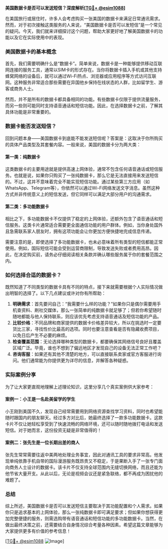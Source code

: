 **美国数据卡是否可以发送短信？深度解析[[TG💪+ @esim1088](https://t.me/s/esim1088)]**

在美国旅行或居住时，许多人会考虑购买一张美国的数据卡来满足日常通讯需求。然而，对于初次接触这类服务的人来说，“美国数据卡是否可以发短信”是一个常见的疑问。今天，我们就来详细探讨这个问题，帮助大家更好地了解美国数据卡的功能以及它在实际使用中的表现。

### 美国数据卡的基本概念

首先，我们需要明确什么是“数据卡”。简单来说，数据卡是一种能够提供移动互联网连接的服务工具，通常以SIM卡的形式存在。当你将数据卡插入手机或其他支持蜂窝网络的设备后，就可以通过Wi-Fi热点、浏览器或应用程序等方式访问互联网。这种服务非常适合那些需要在异国他乡保持在线状态的人群，比如留学生、游客或商务人士。

然而，并不是所有的数据卡都具备相同的功能。有些数据卡仅限于提供流量服务，而另一些则可能同时支持语音通话和短信功能。因此，在选择数据卡之前，了解其具体功能是非常重要的。

### 数据卡能否发送短信？

回到问题本身——美国数据卡到底能不能发送短信呢？答案是：这取决于你所购买的具体产品类型及其套餐内容。一般来说，美国的数据卡分为两大类：

#### 第一类：纯数据卡
这类数据卡的主要用途就是提供高速上网体验，通常不包含任何语音通话或短信服务。也就是说，如果你只购买了一张纯数据卡，那么它是无法直接用来发送短信的。不过，这并不意味着完全不能实现短信功能。通过某些第三方应用（如WhatsApp、Telegram等），你依然可以通过Wi-Fi网络发送文字消息。虽然这种方式并非传统意义上的短信发送，但它同样可以满足大部分用户的沟通需求。

#### 第二类：多功能数据卡
相比之下，多功能数据卡不仅提供了稳定的上网体验，还额外包含了语音通话和短信服务。这类卡片通常适合需要更全面通信功能的用户群体。例如，当你身处国外且急需联系家人朋友时，拥有这项功能会让你更加方便快捷地完成信息传递。

需要注意的是，即使选择了多功能数据卡，也未必意味着所有类型的短信都能正常使用。例如，国际短信可能会受到运营商限制，导致发送失败或者费用高昂。因此，在决定购买前，请务必仔细阅读相关条款并确认哪些服务属于你的套餐范围之内。

### 如何选择合适的数据卡？

既然知道了不同类型的数据卡具有不同的特点，接下来就需要根据个人实际情况做出明智的选择了。以下几点建议或许对你有所帮助：

1. **明确需求**：首先要问自己：“我需要什么样的功能？”如果你只是偶尔需要用手机查资料、刷社交媒体，那么一张简单的纯数据卡就足够了；但若你希望随时随地都能与他人保持联系，则应该优先考虑支持语音通话及短信功能的产品。
2. **比较价格**：不同品牌和商家提供的数据卡价格差异较大，所以在挑选时一定要货比三家，寻找性价比最高的选项。同时也要注意查看是否有隐藏收费项目，以免日后产生不必要的麻烦。
3. **检查覆盖范围**：无论选择哪种类型的数据卡，都要确保其网络信号良好且覆盖区域广泛。毕竟，谁也不想到了偏远地区才发现自己的设备无法正常工作吧？
4. **咨询客服**：如果还有其他不清楚的地方，可以直接联系卖家或官方客服进行询问。他们通常能为你提供更为详尽的信息，并解答各种疑惑。

### 实际案例分享

为了让大家更直观地理解上述理论知识，这里分享几个真实案例供大家参考：

#### 案例一：小王是一名赴美留学的学生
小王刚到美国不久，发现自己经常需要用到网络资源查找学习资料，同时也希望能随时跟国内的朋友聊天。经过多方对比后，她最终选择了一款多功能数据卡。这款卡片不仅让她轻松享受到了快速流畅的网络环境，还可以随时随地拨打电话和发送短信。对于她而言，这份投资无疑是非常值得的！

#### 案例二：张先生是一位长期出差的商人
张先生常常需要往返中美两地处理业务事宜，因此对通讯工具的要求非常高。他发现单纯依靠手机自带的国际漫游服务既昂贵又不稳定，于是果断入手了一张专门面向商务人士设计的数据卡。该卡片不仅支持全球范围内无缝切换网络，而且还能为他节省大量开支。从此以后，无论是视频会议还是紧急联络，都不再成为困扰他的难题了。

### 总结

综上所述，美国数据卡是否可以发送短信主要取决于其功能配置和个人需求。如果你只是追求基本的上网体验，那么一张纯数据卡即可满足要求；但如果你想获得更加完整便捷的服务，则需选购带有语音通话和短信功能的多功能数据卡。当然，在做出最终决策之前，还需要结合自身情况综合考量各种因素。希望这篇文章能够为大家提供更多有价值的参考信息！

[[TG💪+ @esim1088](https://t.me/s/esim1088) ![Image](https://i.postimg.cc/4NQfJmqS/Snipaste-2025-05-13-00-14-12.png)]